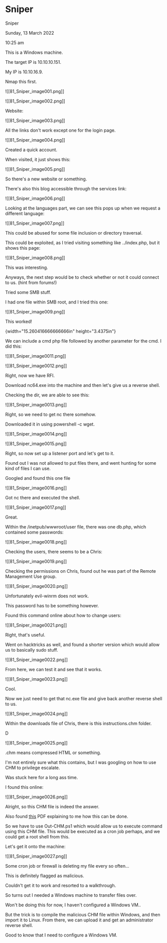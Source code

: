 # Sniper

Sniper

Sunday, 13 March 2022

10:25 am

This is a Windows machine.

The target IP is 10.10.10.151.

My IP is 10.10.16.9.

&#x20;

Nmap this first.

!\[\[81\_Sniper\_image001.png]]

&#x20;

!\[\[81\_Sniper\_image002.png]]

&#x20;

Website:

!\[\[81\_Sniper\_image003.png]]

All the links don't work except one for the login page.

&#x20;

!\[\[81\_Sniper\_image004.png]]

Created a quick account.

&#x20;

When visited, it just shows this:

&#x20;

!\[\[81\_Sniper\_image005.png]]

So there's a new website or something.

&#x20;

There's also this blog accessible through the services link:

!\[\[81\_Sniper\_image006.png]]

&#x20;

Looking at the languages part, we can see this pops up when we request a different language:

!\[\[81\_Sniper\_image007.png]]

This could be abused for some file inclusion or directory traversal.

&#x20;

This could be exploited, as I tried visiting something like ../index.php, but it shows this page:

!\[\[81\_Sniper\_image008.png]]

This was interesting.

&#x20;

Anyways, the next step would be to check whether or not it could connect to us. (hint from forums!)

Tried some SMB stuff.

&#x20;

I had one file within SMB root, and I tried this one:

!\[\[81\_Sniper\_image009.png]]

This worked!

{width="15.260416666666666in" height="3.4375in"}

&#x20;

We can include a cmd php file followed by another parameter for the cmd. I did this:

!\[\[81\_Sniper\_image0011.png]]

&#x20;

!\[\[81\_Sniper\_image0012.png]]

Right, now we have RFI.

&#x20;

Download nc64.exe into the machine and then let's give us a reverse shell.

Checking the dir, we are able to see this:

!\[\[81\_Sniper\_image0013.png]]

Right, so we need to get nc there somehow.

&#x20;

Downloaded it in using powershell -c wget.

&#x20;

!\[\[81\_Sniper\_image0014.png]]

&#x20;

!\[\[81\_Sniper\_image0015.png]]

Right, so now set up a listener port and let's get to it.

&#x20;

Found out I was not allowed to put files there, and went hunting for some kind of files I can use.

Googled and found this one file

!\[\[81\_Sniper\_image0016.png]]

Got nc there and executed the shell.

&#x20;

&#x20;

&#x20;

!\[\[81\_Sniper\_image0017.png]]

Great.

&#x20;

Within the /inetpub/wwwroot/user file, there was one db.php, which contained some passwords:

!\[\[81\_Sniper\_image0018.png]]

&#x20;

Checking the users, there seems to be a Chris:

!\[\[81\_Sniper\_image0019.png]]

&#x20;

Checking the permissions on Chris, found out he was part of the Remote Management Use group.

&#x20;

!\[\[81\_Sniper\_image0020.png]]

Unfortunately evil-winrm does not work.

&#x20;

This password has to be something however.

&#x20;

Found this command online about how to change users:

!\[\[81\_Sniper\_image0021.png]]

Right, that's useful.

Went on hacktricks as well, and found a shorter version which would allow us to basically sudo stuff.

&#x20;

!\[\[81\_Sniper\_image0022.png]]

&#x20;

From here, we can test it and see that it works.

&#x20;

!\[\[81\_Sniper\_image0023.png]]

Cool.

&#x20;

Now we just need to get that nc.exe file and give back another reverse shell to us.

&#x20;

!\[\[81\_Sniper\_image0024.png]]

&#x20;

Within the downloads file of Chris, there is this instructions.chm folder.

&#x20;

D

!\[\[81\_Sniper\_image0025.png]]

.chm means compressed HTML or something.

&#x20;

I'm not entirely sure what this contains, but I was googling on how to use CHM to privilege escalate.

&#x20;

Was stuck here for a long ass time.

I found this online:

!\[\[81\_Sniper\_image0026.png]]

Alright, so this CHM file is indeed the answer.

&#x20;

Also found [this](https://deepsec.net/docs/Slides/2014/Client\_Side\_Attacks\_PowerShell\_Nikhil\_Mittal.pdf) PDF explaining to me how this can be done.

&#x20;

So we have to use Out-CHM.ps1 which would allow us to execute command using this CHM file. This would be executed as a cron job perhaps, and we could get a root shell from this.

&#x20;

Let's get it onto the machine:

!\[\[81\_Sniper\_image0027.png]]

Some cron job or firewall is deleting my file every so often...

This is definitely flagged as malicious.

&#x20;

Couldn't get it to work and resorted to a walkthrough.

&#x20;

So turns out I needed a Windows machine to transfer files over.

&#x20;

Won't be doing this for now, I haven't configured a Windows VM..

But the trick is to compile the malicious CHM file within Windows, and then import it to Linux. From there, we can upload it and get an administrator reverse shell.

Good to know that I need to configure a Windows VM.

&#x20;

&#x20;

&#x20;

&#x20;

&#x20;

&#x20;
